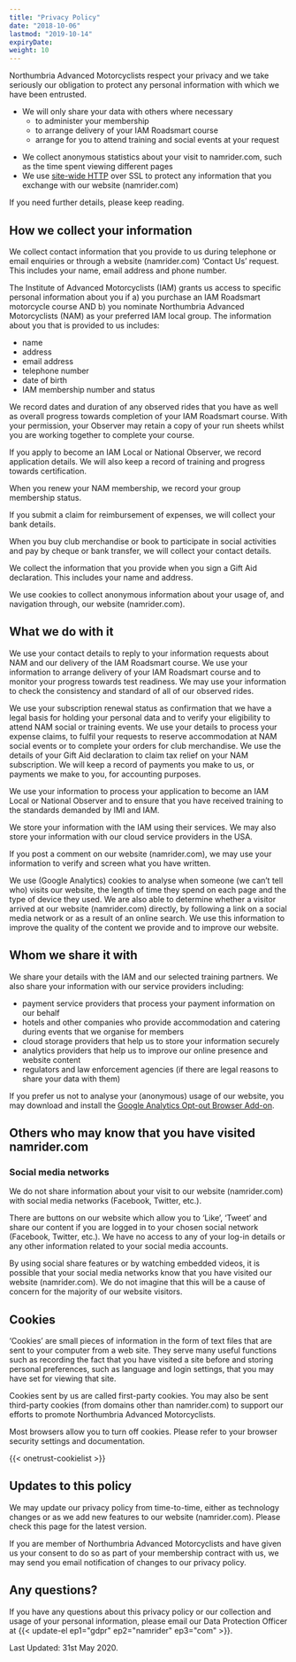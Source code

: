 ```yaml
---
title: "Privacy Policy"
date: "2018-10-06"
lastmod: "2019-10-14"
expiryDate:
weight: 10
---
```


Northumbria Advanced Motorcyclists respect your privacy and we take seriously our obligation to protect any personal information with which we have been entrusted.

- We will only share your data with others where necessary
    - to administer your membership
    - to arrange delivery of your IAM Roadsmart course
    - arrange for you to attend training and social events at your request
* We collect anonymous statistics about your visit to namrider.com, such as the time spent viewing different pages
* We use [site-wide HTTP](https://en.wikipedia.org/wiki/HTTPS "Go to Wikipedia") over SSL to protect any information that you exchange with our website (namrider.com)

If you need further details, please keep reading.

## How we collect your information
We collect contact information that you provide to us during telephone or email enquiries or through a website (namrider.com) ‘Contact Us’ request. This includes your name, email address and phone number.

The Institute of Advanced Motorcyclists (IAM) grants us access to specific personal information about you if a) you purchase an IAM Roadsmart motorcycle course AND b) you nominate Northumbria Advanced Motorcyclists (NAM) as your preferred IAM local group. The information about you that is provided to us includes:

- name
- address
- email address
- telephone number
- date of birth
- IAM membership number and status

We record dates and duration of any observed rides that you have as well as overall progress towards completion of your IAM Roadsmart course. With your permission, your Observer may retain a copy of your run sheets whilst you are working together to complete your course.

If you apply to become an IAM Local or National Observer, we record application details. We will also keep a record of training and progress towards certification.

When you renew your NAM membership, we record your group membership status.

If you submit a claim for reimbursement of expenses, we will collect your bank details.

When you buy club merchandise or book to participate in social activities and pay by cheque or bank transfer, we will collect your contact details.

We collect the information that you provide when you sign a Gift Aid declaration. This includes your name and address.

We use cookies to collect anonymous information about your usage of, and navigation through, our website (namrider.com).

## What we do with it
We use your contact details to reply to your information requests about NAM and our delivery of the IAM Roadsmart course. We use your information to arrange delivery of your IAM Roadsmart course and to monitor your progress towards test readiness. We may use your information to check the consistency and standard of all of our observed rides.

We use your subscription renewal status as confirmation that we have a legal basis for holding your personal data and to verify your eligibility to attend NAM social or training events. We use your details to process your expense claims, to fulfil your requests to reserve accommodation at NAM social events or to complete your orders for club merchandise. We use the details of your Gift Aid declaration to claim tax relief on your NAM subscription. We will keep a record of payments you make to us, or payments we make to you, for accounting purposes.

We use your information to process your application to become an IAM Local or National Observer and to ensure that you have received training to the standards demanded by IMI and IAM.

We store your information with the IAM using their services. We may also store your information with our cloud service providers in the USA.

If you post a comment on our website (namrider.com), we may use your information to verify and screen what you have written.

We use (Google Analytics) cookies to analyse when someone (we can’t tell who) visits our website, the length of time they spend on each page and the type of device they used. We are also able to determine whether a visitor arrived at our website (namrider.com) directly, by following a link on a social media network or as a result of an online search. We use this information to improve the quality of the content we provide and to improve our website.

## Whom we share it with
We share your details with the IAM and our selected training partners. We also share your information with our service providers including:

- payment service providers that process your payment information on our behalf
- hotels and other companies who provide accommodation and catering during events that we organise for members
- cloud storage providers that help us to store your information securely
- analytics providers that help us to improve our online presence and website content
- regulators and law enforcement agencies (if there are legal reasons to share your data with them)

If you prefer us not to analyse your (anonymous) usage of our website, you may download and install the [Google Analytics Opt-out Browser Add-on](https://tools.google.com/dlpage/gaoptout "Find out more about the Opt-out Browser Add-on").

## Others who may know that you have visited namrider.com
### Social media networks
We do not share information about your visit to our website (namrider.com) with social media networks (Facebook, Twitter, etc.).

There are buttons on our website which allow you to ‘Like’, ‘Tweet’ and share our content if you are logged in to your chosen social network (Facebook, Twitter, etc.). We have no access to any of your log-in details or any other information related to your social media accounts.

By using social share features or by watching embedded videos, it is possible that your social media networks know that you have visited our website (namrider.com). We do not imagine that this will be a cause of concern for the majority of our website visitors.

## Cookies
‘Cookies’ are small pieces of information in the form of text files that are sent to your computer from a web site. They serve many useful functions such as recording the fact that you have visited a site before and storing personal preferences, such as language and login settings, that you may have set for viewing that site.

Cookies sent by us are called first-party cookies. You may also be sent third-party cookies (from domains other than namrider.com) to support our efforts to promote Northumbria Advanced Motorcyclists. 

Most browsers allow you to turn off cookies. Please refer to your browser security settings and documentation. 

{{< onetrust-cookielist >}}

## Updates to this policy
We may update our privacy policy from time-to-time, either as technology changes or as we add new features to our website (namrider.com). Please check this page for the latest version.

If you are member of Northumbria Advanced Motorcyclists and have given us your consent to do so as part of your membership contract with us, we may send you email notification of changes to our privacy policy.

## Any questions?
If you have any questions about this privacy policy or our collection and usage of your personal information, please email our Data Protection Officer at {{< update-el ep1="gdpr" ep2="namrider" ep3="com" >}}.

Last Updated: 31st May 2020.